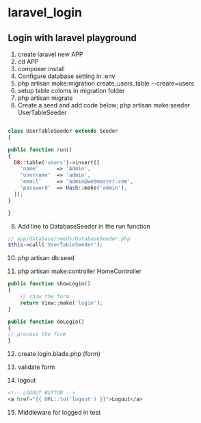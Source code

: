 # laravel_login

## Login with laravel playground
1. create laravel new APP
2. cd APP
3. composer install
4. Configure database setting in .env
5. php artisan make:migration create_users_table --create=users
6. setup table coloms in migration folder
7. php artisan migrate
8. Create a seed and add code below; php artisan make:seeder UserTableSeeder

```php

class UserTableSeeder extends Seeder
{

public function run()
{
  DB::table('users')->insert([
    'name'      => 'Admin',
    'username'  => 'admin',
    'email'     => 'admin@webmaster.com',
    'password'  => Hash::make('admin'),
  ]);
}

}
```

9. Add line to DatabaseSeeder in the run function

```php
// app/database/seeds/DatabaseSeeder.php
$this->call('UserTableSeeder');
```

10. php artisan db:seed

11. php artisan make:controller HomeController

```php
public function showLogin()
{
    // show the form
    return View::make('login');
}
```

```php
public function doLogin()
{
// process the form
}
```

12. create login.blade.php (form)

13. validate form

14. logout

```HTML
<!-- LOGOUT BUTTON -->
<a href="{{ URL::to('logout') }}">Logout</a>
```

15. Middleware for logged in test
